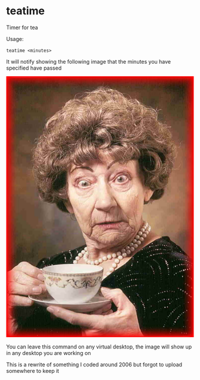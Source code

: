 # teatime

Timer for tea

Usage:

```
teatime <minutes>
```

It will notify showing the following image that the minutes you have specified have passed

![tea time](https://raw.githubusercontent.com/jordiprats/teatime/master/alarm.bmp "It's tea time!")

You can leave this command on any virtual desktop, the image will show up in any desktop you are working on

This is a rewrite of something I coded around 2006 but forgot to upload somewhere to keep it
